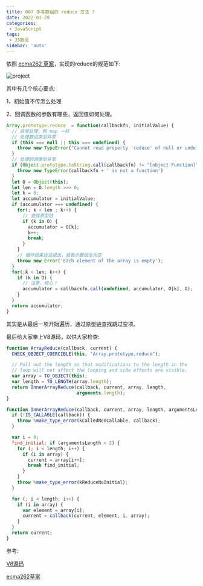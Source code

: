 ```yaml
---
title: 007 手写数组的 reduce 方法 ?
date: 2022-01-28
categories: 
 - JavaScript
tags:
 - JS数组
sidebar: 'auto'
---
```

依照 [ecma262 草案](https://tc39.es/ecma262/#sec-array.prototype.reduce)，实现的reduce的规范如下:

<img :src="$withBase('/026/reduce.jpg')" alt="project"></img>

其中有几个核心要点:

1、初始值不传怎么处理

2、回调函数的参数有哪些，返回值如何处理。

```js
Array.prototype.reduce  = function(callbackfn, initialValue) {
  // 异常处理，和 map 一样
  // 处理数组类型异常
  if (this === null || this === undefined) {
    throw new TypeError("Cannot read property 'reduce' of null or undefined");
  }
  // 处理回调类型异常
  if (Object.prototype.toString.call(callbackfn) != "[object Function]") {
    throw new TypeError(callbackfn + ' is not a function')
  }
  let O = Object(this);
  let len = O.length >>> 0;
  let k = 0;
  let accumulator = initialValue;
  if (accumulator === undefined) {
    for(; k < len ; k++) {
      // 查找原型链
      if (k in O) {
        accumulator = O[k];
        k++;
        break;
      }
    }
    // 循环结束还没退出，就表示数组全为空
    throw new Error('Each element of the array is empty');
  }
  for(;k < len; k++) {
    if (k in O) {
      // 注意，核心！
      accumulator = callbackfn.call(undefined, accumulator, O[k], O);
    }
  }
  return accumulator;
}
```

其实是从最后一项开始遍历，通过原型链查找跳过空项。

最后给大家奉上V8源码，以供大家检查:
```js
function ArrayReduce(callback, current) {
  CHECK_OBJECT_COERCIBLE(this, "Array.prototype.reduce");

  // Pull out the length so that modifications to the length in the
  // loop will not affect the looping and side effects are visible.
  var array = TO_OBJECT(this);
  var length = TO_LENGTH(array.length);
  return InnerArrayReduce(callback, current, array, length,
                          arguments.length);
}

function InnerArrayReduce(callback, current, array, length, argumentsLength) {
  if (!IS_CALLABLE(callback)) {
    throw %make_type_error(kCalledNonCallable, callback);
  }

  var i = 0;
  find_initial: if (argumentsLength < 2) {
    for (; i < length; i++) {
      if (i in array) {
        current = array[i++];
        break find_initial;
      }
    }
    throw %make_type_error(kReduceNoInitial);
  }

  for (; i < length; i++) {
    if (i in array) {
      var element = array[i];
      current = callback(current, element, i, array);
    }
  }
  return current;
}
```

参考:

[V8源码](https://github.com/v8/v8/blob/ad82a40509c5b5b4680d4299c8f08d6c6d31af3c/src/js/array.js#L1132)

[ecma262草案](https://tc39.es/ecma262/#sec-array.prototype.map)